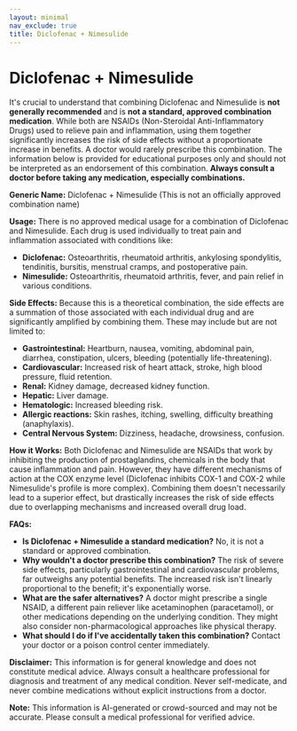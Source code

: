 ```yaml
---
layout: minimal
nav_exclude: true
title: Diclofenac + Nimesulide
---
```


# Diclofenac + Nimesulide

It's crucial to understand that combining Diclofenac and Nimesulide is **not generally recommended** and is **not a standard, approved combination medication**.  While both are NSAIDs (Non-Steroidal Anti-Inflammatory Drugs) used to relieve pain and inflammation, using them together significantly increases the risk of side effects without a proportionate increase in benefits.  A doctor would rarely prescribe this combination.  The information below is provided for educational purposes only and should not be interpreted as an endorsement of this combination.  **Always consult a doctor before taking any medication, especially combinations.**

**Generic Name:**  Diclofenac + Nimesulide (This is not an officially approved combination name)


**Usage:**  There is no approved medical usage for a combination of Diclofenac and Nimesulide. Each drug is used individually to treat pain and inflammation associated with conditions like:

* **Diclofenac:**  Osteoarthritis, rheumatoid arthritis, ankylosing spondylitis, tendinitis, bursitis, menstrual cramps, and postoperative pain.
* **Nimesulide:**  Osteoarthritis, rheumatoid arthritis, fever, and pain relief in various conditions.


**Side Effects:** Because this is a theoretical combination, the side effects are a summation of those associated with each individual drug and are significantly amplified by combining them. These may include but are not limited to:

* **Gastrointestinal:**  Heartburn, nausea, vomiting, abdominal pain, diarrhea, constipation, ulcers, bleeding (potentially life-threatening).
* **Cardiovascular:** Increased risk of heart attack, stroke, high blood pressure, fluid retention.
* **Renal:** Kidney damage, decreased kidney function.
* **Hepatic:** Liver damage.
* **Hematologic:**  Increased bleeding risk.
* **Allergic reactions:** Skin rashes, itching, swelling, difficulty breathing (anaphylaxis).
* **Central Nervous System:** Dizziness, headache, drowsiness, confusion.


**How it Works:** Both Diclofenac and Nimesulide are NSAIDs that work by inhibiting the production of prostaglandins, chemicals in the body that cause inflammation and pain.  However, they have different mechanisms of action at the COX enzyme level (Diclofenac inhibits COX-1 and COX-2 while Nimesulide's profile is more complex). Combining them doesn't necessarily lead to a superior effect, but drastically increases the risk of side effects due to overlapping mechanisms and increased overall drug load.


**FAQs:**

* **Is Diclofenac + Nimesulide a standard medication?** No, it is not a standard or approved combination.
* **Why wouldn't a doctor prescribe this combination?** The risk of severe side effects, particularly gastrointestinal and cardiovascular problems, far outweighs any potential benefits.  The increased risk isn't linearly proportional to the benefit; it's exponentially worse.
* **What are the safer alternatives?**  A doctor might prescribe a single NSAID, a different pain reliever like acetaminophen (paracetamol), or other medications depending on the underlying condition.  They might also consider non-pharmacological approaches like physical therapy.
* **What should I do if I've accidentally taken this combination?** Contact your doctor or a poison control center immediately.


**Disclaimer:** This information is for general knowledge and does not constitute medical advice.  Always consult a healthcare professional for diagnosis and treatment of any medical condition.  Never self-medicate, and never combine medications without explicit instructions from a doctor.


**Note:** This information is AI-generated or crowd-sourced and may not be accurate. Please consult a medical professional for verified advice.